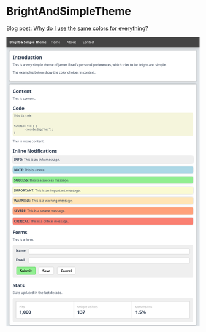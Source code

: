 # BrightAndSimpleTheme

Blog post: [Why do I use the same colors for everything?](https://blog.jread.com/posts/why-do-i-use-dee3e7/)

![Screenshot](screenshot.png)
